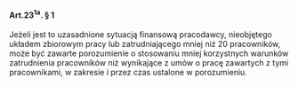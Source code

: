 #### Art.23<sup>1a</sup>. § 1

Jeżeli jest to uzasadnione sytuacją finansową pracodawcy, nieobjętego układem zbiorowym pracy lub zatrudniającego mniej niż 20 pracowników, może być zawarte porozumienie o stosowaniu mniej korzystnych warunków zatrudnienia pracowników niż wynikające z umów o pracę zawartych z tymi pracownikami, w zakresie i przez czas ustalone w porozumieniu.

